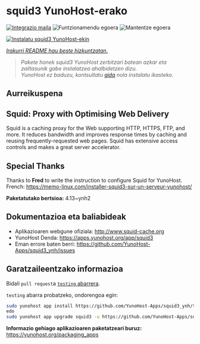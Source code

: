 <!--
Ohart ongi: README hau automatikoki sortu da <https://github.com/YunoHost/apps/tree/master/tools/readme_generator>ri esker
EZ editatu eskuz.
-->

# squid3 YunoHost-erako

[![Integrazio maila](https://dash.yunohost.org/integration/squid3.svg)](https://dash.yunohost.org/appci/app/squid3) ![Funtzionamendu egoera](https://ci-apps.yunohost.org/ci/badges/squid3.status.svg) ![Mantentze egoera](https://ci-apps.yunohost.org/ci/badges/squid3.maintain.svg)

[![Instalatu squid3 YunoHost-ekin](https://install-app.yunohost.org/install-with-yunohost.svg)](https://install-app.yunohost.org/?app=squid3)

*[Irakurri README hau beste hizkuntzatan.](./ALL_README.md)*

> *Pakete honek squid3 YunoHost zerbitzari batean azkar eta zailtasunik gabe instalatzea ahalbidetzen dizu.*  
> *YunoHost ez baduzu, kontsultatu [gida](https://yunohost.org/install) nola instalatu ikasteko.*

## Aurreikuspena

## Squid: Proxy with Optimising Web Delivery

Squid is a caching proxy for the Web supporting HTTP, HTTPS, FTP, and more. It reduces bandwidth and improves response times by caching and reusing frequently-requested web pages. Squid has extensive access controls and makes a great server accelerator.

## Special Thanks

Thanks to **Fred** to write the instruction to configure Squid for YunoHost. French: <https://memo-linux.com/installer-squid3-sur-un-serveur-yunohost/>


**Paketatutako bertsioa:** 4.13~ynh2
## Dokumentazioa eta baliabideak

- Aplikazioaren webgune ofiziala: <http://www.squid-cache.org>
- YunoHost Denda: <https://apps.yunohost.org/app/squid3>
- Eman errore baten berri: <https://github.com/YunoHost-Apps/squid3_ynh/issues>

## Garatzaileentzako informazioa

Bidali `pull request`a [`testing` abarrera](https://github.com/YunoHost-Apps/squid3_ynh/tree/testing).

`testing` abarra probatzeko, ondorengoa egin:

```bash
sudo yunohost app install https://github.com/YunoHost-Apps/squid3_ynh/tree/testing --debug
edo
sudo yunohost app upgrade squid3 -u https://github.com/YunoHost-Apps/squid3_ynh/tree/testing --debug
```

**Informazio gehiago aplikazioaren paketatzeari buruz:** <https://yunohost.org/packaging_apps>
